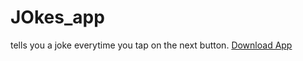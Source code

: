 # JOkes_app
tells you a joke everytime you tap on the next button.
<a href="https://github.com/TheEagerLearner/JOkes_app/apk_debug.apk">Download App</a>
